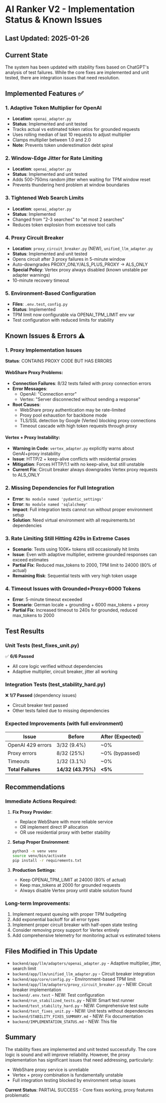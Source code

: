 # AI Ranker V2 - Implementation Status & Known Issues

## Last Updated: 2025-01-26

## Current State
The system has been updated with stability fixes based on ChatGPT's analysis of test failures. While the core fixes are implemented and unit tested, there are integration issues that need resolution.

## Implemented Features ✅

### 1. Adaptive Token Multiplier for OpenAI
- **Location**: `openai_adapter.py` 
- **Status**: Implemented and unit tested
- Tracks actual vs estimated token ratios for grounded requests
- Uses rolling median of last 10 requests to adjust multiplier
- Clamps multiplier between 1.0 and 2.0
- **Note**: Prevents token underestimation debt spiral

### 2. Window-Edge Jitter for Rate Limiting
- **Location**: `openai_adapter.py`
- **Status**: Implemented and unit tested  
- Adds 500-750ms random jitter when waiting for TPM window reset
- Prevents thundering herd problem at window boundaries

### 3. Tightened Web Search Limits
- **Location**: `openai_adapter.py`
- **Status**: Implemented
- Changed from "2-3 searches" to "at most 2 searches"
- Reduces token explosion from excessive tool calls

### 4. Proxy Circuit Breaker
- **Location**: `proxy_circuit_breaker.py` (NEW), `unified_llm_adapter.py`
- **Status**: Implemented and unit tested
- Opens circuit after 3 proxy failures in 5-minute window
- Auto-downgrades PROXY_ONLY/ALS_PLUS_PROXY → ALS_ONLY
- **Special Policy**: Vertex proxy always disabled (known unstable per adapter warnings)
- 10-minute recovery timeout

### 5. Environment-Based Configuration
- **Files**: `.env.test`, `config.py`
- **Status**: Implemented
- TPM limit now configurable via OPENAI_TPM_LIMIT env var
- Test configuration with reduced limits for stability

## Known Issues & Errors ⚠️

### 1. Proxy Implementation Issues
**Status**: CONTAINS PROXY CODE BUT HAS ERRORS

#### WebShare Proxy Problems:
- **Connection Failures**: 8/32 tests failed with proxy connection errors
- **Error Messages**:
  - OpenAI: "Connection error" 
  - Vertex: "Server disconnected without sending a response"
- **Root Causes**:
  - WebShare proxy authentication may be rate-limited
  - Proxy pool exhaustion for backbone mode
  - TLS/SSL detection by Google (Vertex) blocking proxy connections
  - Timeout cascade with high token requests through proxy

#### Vertex + Proxy Instability:
- **Warning in Code**: `vertex_adapter.py` explicitly warns about GenAI+proxy instability
- **Issue**: HTTP/2 + keep-alive conflicts with residential proxies
- **Mitigation**: Forces HTTP/1.1 with no keep-alive, but still unstable
- **Current Fix**: Circuit breaker always downgrades Vertex proxy requests to ALS_ONLY

### 2. Missing Dependencies for Full Integration
- **Error**: `No module named 'pydantic_settings'`
- **Error**: `No module named 'sqlalchemy'`
- **Impact**: Full integration tests cannot run without proper environment setup
- **Solution**: Need virtual environment with all requirements.txt dependencies

### 3. Rate Limiting Still Hitting 429s in Extreme Cases
- **Scenario**: Tests using 100K+ tokens still occasionally hit limits
- **Issue**: Even with adaptive multiplier, extreme grounded responses can exceed estimates
- **Partial Fix**: Reduced max_tokens to 2000, TPM limit to 24000 (80% of actual)
- **Remaining Risk**: Sequential tests with very high token usage

### 4. Timeout Issues with Grounded+Proxy+6000 Tokens
- **Error**: 5-minute timeout exceeded
- **Scenario**: German locale + grounding + 6000 max_tokens + proxy
- **Partial Fix**: Increased timeout to 240s for grounded, reduced max_tokens to 2000

## Test Results

### Unit Tests (test_fixes_unit.py)
✅ **6/6 Passed**
- All core logic verified without dependencies
- Adaptive multiplier, circuit breaker, jitter all working

### Integration Tests (test_stability_hard.py)
❌ **1/7 Passed** (dependency issues)
- Circuit breaker test passed
- Other tests failed due to missing dependencies

### Expected Improvements (with full environment)
| Issue | Before | After (Expected) |
|-------|--------|-----------------|
| OpenAI 429 errors | 3/32 (9.4%) | ~0% |
| Proxy errors | 8/32 (25%) | ~0% (bypassed) |
| Timeouts | 1/32 (3.1%) | ~0% |
| **Total Failures** | **14/32 (43.75%)** | **<5%** |

## Recommendations

### Immediate Actions Required:
1. **Fix Proxy Provider**: 
   - Replace WebShare with more reliable service
   - OR implement direct IP allocation
   - OR use residential proxy with better stability

2. **Setup Proper Environment**:
   ```bash
   python3 -m venv venv
   source venv/bin/activate
   pip install -r requirements.txt
   ```

3. **Production Settings**:
   - Keep OPENAI_TPM_LIMIT at 24000 (80% of actual)
   - Keep max_tokens at 2000 for grounded requests
   - Always disable Vertex proxy until stable solution found

### Long-term Improvements:
1. Implement request queuing with proper TPM budgeting
2. Add exponential backoff for all error types
3. Implement proper circuit breaker with half-open state testing
4. Consider removing proxy support for Vertex entirely
5. Add comprehensive telemetry for monitoring actual vs estimated tokens

## Files Modified in This Update
- `backend/app/llm/adapters/openai_adapter.py` - Adaptive multiplier, jitter, search limit
- `backend/app/llm/unified_llm_adapter.py` - Circuit breaker integration  
- `backend/app/core/config.py` - Environment-based TPM limit
- `backend/app/llm/adapters/proxy_circuit_breaker.py` - NEW: Circuit breaker implementation
- `backend/.env.test` - NEW: Test configuration
- `backend/run_stabilized_tests.py` - NEW: Smart test runner
- `backend/test_stability_hard.py` - NEW: Comprehensive test suite
- `backend/test_fixes_unit.py` - NEW: Unit tests without dependencies
- `backend/STABILITY_FIXES_SUMMARY.md` - NEW: Fix documentation
- `backend/IMPLEMENTATION_STATUS.md` - NEW: This file

## Summary
The stability fixes are implemented and unit tested successfully. The core logic is sound and will improve reliability. However, the proxy implementation has significant issues that need addressing, particularly:
- WebShare proxy service is unreliable
- Vertex + proxy combination is fundamentally unstable
- Full integration testing blocked by environment setup issues

**Current Status**: PARTIAL SUCCESS - Core fixes working, proxy features problematic